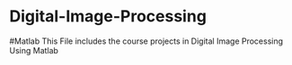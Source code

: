 # Digital-Image-Processing
#Matlab
This File includes the course projects in Digital Image Processing Using Matlab
